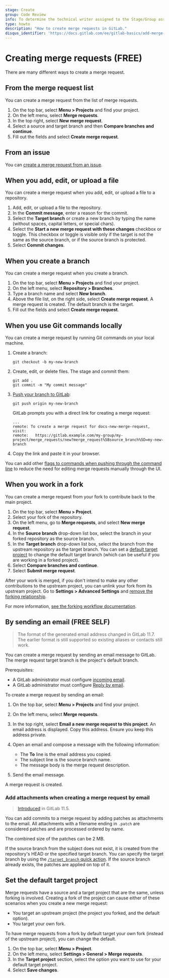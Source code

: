 ```yaml
---
stage: Create
group: Code Review
info: To determine the technical writer assigned to the Stage/Group associated with this page, see https://about.gitlab.com/handbook/engineering/ux/technical-writing/#assignments
type: howto
description: "How to create merge requests in GitLab."
disqus_identifier: 'https://docs.gitlab.com/ee/gitlab-basics/add-merge-request.html'
---
```


# Creating merge requests **(FREE)**

There are many different ways to create a merge request.

## From the merge request list

You can create a merge request from the list of merge requests.

1. On the top bar, select **Menu > Projects** and find your project.
1. On the left menu, select **Merge requests**.
1. In the top right, select **New merge request**.
1. Select a source and target branch and then **Compare branches and continue**.
1. Fill out the fields and select **Create merge request**.

## From an issue

You can [create a merge request from an issue](../repository/web_editor.md#create-a-new-branch-from-an-issue).

## When you add, edit, or upload a file

You can create a merge request when you add, edit, or upload a file to a repository.

1. Add, edit, or upload a file to the repository.
1. In the **Commit message**, enter a reason for the commit.
1. Select the **Target branch** or create a new branch by typing the name (without spaces, capital letters, or special chars).
1. Select the **Start a new merge request with these changes** checkbox or toggle. This checkbox or toggle is visible only
   if the target is not the same as the source branch, or if the source branch is protected.
1. Select **Commit changes**.

## When you create a branch

You can create a merge request when you create a branch.

1. On the top bar, select **Menu > Projects** and find your project.
1. On the left menu, select **Repository > Branches**.
1. Type a branch name and select **New branch**.
1. Above the file list, on the right side, select **Create merge request**.
   A merge request is created. The default branch is the target.
1. Fill out the fields and select **Create merge request**.

## When you use Git commands locally

You can create a merge request by running Git commands on your local machine.

1. Create a branch:

   ```shell
   git checkout -b my-new-branch
   ```

1. Create, edit, or delete files. The stage and commit them:

   ```shell
   git add .
   git commit -m "My commit message"
   ```

1. [Push your branch to GitLab](../../../gitlab-basics/start-using-git.md#send-changes-to-gitlabcom):

   ```shell
   git push origin my-new-branch
   ```

   GitLab prompts you with a direct link for creating a merge request:

   ```plaintext
   ...
   remote: To create a merge request for docs-new-merge-request, visit:
   remote:   https://gitlab.example.com/my-group/my-project/merge_requests/new?merge_request%5Bsource_branch%5D=my-new-branch
   ```

1. Copy the link and paste it in your browser.

You can add other [flags to commands when pushing through the command line](../push_options.md)
to reduce the need for editing merge requests manually through the UI.

## When you work in a fork

You can create a merge request from your fork to contribute back to the main project.

1. On the top bar, select **Menu > Project**.
1. Select your fork of the repository.
1. On the left menu, go to **Merge requests**, and select **New merge request**.
1. In the **Source branch** drop-down list box, select the branch in your forked repository as the source branch.
1. In the **Target branch** drop-down list box, select the branch from the upstream repository as the target branch.
   You can set a [default target project](#set-the-default-target-project) to
   change the default target branch (which can be useful if you are working in a
   forked project).
1. Select **Compare branches and continue**.
1. Select **Submit merge request**.

After your work is merged, if you don't intend to
make any other contributions to the upstream project, you can unlink your
fork from its upstream project. Go to **Settings > Advanced Settings** and
[remove the forking relationship](../settings/index.md#removing-a-fork-relationship).

For more information, [see the forking workflow documentation](../repository/forking_workflow.md).

## By sending an email **(FREE SELF)**

> The format of the generated email address changed in GitLab 11.7.
  The earlier format is still supported so existing aliases
  or contacts still work.

You can create a merge request by sending an email message to GitLab.
The merge request target branch is the project's default branch.

Prerequisites:

- A GitLab administrator must configure [incoming email](../../../administration/incoming_email.md).
- A GitLab administrator must configure [Reply by email](../../../administration/reply_by_email.md).

To create a merge request by sending an email:

1. On the top bar, select **Menu > Projects** and find your project.
1. On the left menu, select **Merge requests**.
1. In the top right, select **Email a new merge request to this project**.
   An email address is displayed. Copy this address.
   Ensure you keep this address private.
1. Open an email and compose a message with the following information:

   - The **To** line is the email address you copied.
   - The subject line is the source branch name.
   - The message body is the merge request description.

1. Send the email message.

A merge request is created.

### Add attachments when creating a merge request by email

> [Introduced](https://gitlab.com/gitlab-org/gitlab-foss/-/merge_requests/22723) in GitLab 11.5.

You can add commits to a merge request by adding
patches as attachments to the email. All attachments with a filename
ending in `.patch` are considered patches and are processed
ordered by name.

The combined size of the patches can be 2 MB.

If the source branch from the subject does not exist, it is
created from the repository's HEAD or the specified target branch.
You can specify the target branch by using the
[`/target_branch` quick action](../quick_actions.md). If the source
branch already exists, the patches are applied on top of it.

## Set the default target project

Merge requests have a source and a target project that are the same, unless
forking is involved. Creating a fork of the project can cause either of these
scenarios when you create a new merge request:

- You target an upstream project (the project you forked, and the default
  option).
- You target your own fork.

To have merge requests from a fork by default target your own fork
(instead of the upstream project), you can change the default.

1. On the top bar, select **Menu > Project**.
1. On the left menu, select **Settings > General > Merge requests**.
1. In the **Target project** section, select the option you want to use for
   your default target project.
1. Select **Save changes**.
